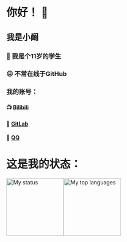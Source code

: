 # 你好！ 👋

<!--
**littlekan-gitee/littlekan-gitee** is a ✨ _special_ ✨ repository because its `README.md` (this file) appears on your GitHub profile.

Here are some ideas to get you started:

- 🔭 I’m currently working on ...
- 🌱 I’m currently learning ...
- 👯 I’m looking to collaborate on ...
- 🤔 I’m looking for help with ...
- 💬 Ask me about ...
- 📫 How to reach me: ...
- 😄 Pronouns: ...
- ⚡ Fun fact: ...
-->

## 我是小阚
### 👦 我是个11岁的学生
### 😑 不常在线于GitHub
### 我的账号：
#### 📺 [Bilibili](https://space.bilibili.com/2091734682)
#### 🦊 [GitLab](https://gitlab.com/littlekan)
#### 🐧 [QQ](https://user.qzone.qq.com/1952839455)

# 这是我的状态：
<img alt="My status" id="stat1" src="https://github-readme-stats.vercel.app/api?username=littlekan-gitee&hide_title=true&hide_border=true&show_icons=true&include_all_commits=true&line_height=21&bg_color=0,EC6C6C,FFD479,FFFC79,73FA79&theme=graywhite&locale=cn" height="150px" /><img alt="My top languages" id="stat2" src="https://github-readme-stats.vercel.app/api/top-langs/?username=littlekan-gitee&hide_title=true&hide_border=true&show_icons=true&include_all_commits=true&line_height=21&bg_color=0,EC6C6C,FFD479,FFFC79,73FA79&theme=graywhite&locale=cn" height="150px" />
